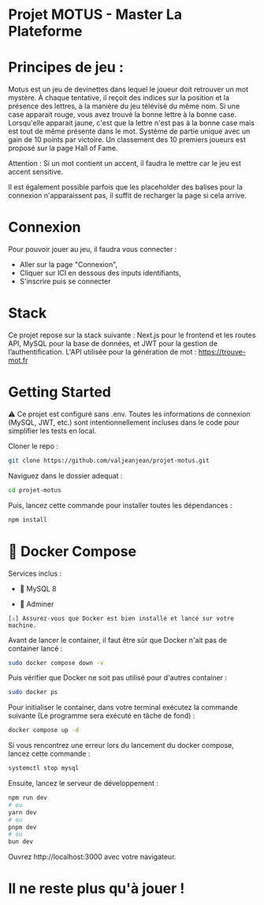 # Projet MOTUS - Master La Plateforme

# Principes de jeu :

Motus est un jeu de devinettes dans lequel le joueur doit retrouver un mot mystère. À chaque tentative, il reçoit des indices sur la position et la présence des lettres, à la manière du jeu télévisé du même nom. Si une case apparait rouge, vous avez trouvé la bonne lettre à la bonne case. Lorsqu'elle apparait jaune, c'est que la lettre n'est pas à la bonne case mais est tout de même présente dans le mot. Système de partie unique avec un gain de 10 points par victoire. Un classement des 10 premiers joueurs est proposé sur la page Hall of Fame.

Attention : Si un mot contient un accent, il faudra le mettre car le jeu est accent sensitive.

Il est également possible parfois que les placeholder des balises pour la connexion n'apparaissent pas, il suffit de recharger la page si cela arrive.

# Connexion

Pour pouvoir jouer au jeu, il faudra vous connecter :

   - Aller sur la page "Connexion",
   - Cliquer sur ICI en dessous des inputs identifiants,
   - S'inscrire puis se connecter

# Stack

Ce projet repose sur la stack suivante : Next.js pour le frontend et les routes API, MySQL pour la base de données, et JWT pour la gestion de l’authentification. L'API utilisée pour la génération de mot : https://trouve-mot.fr

# Getting Started

⚠️ Ce projet est configuré sans .env. Toutes les informations de connexion (MySQL, JWT, etc.) sont intentionnellement incluses dans le code pour simplifier les tests en local.

Cloner le repo :

```bash
git clone https://github.com/valjeanjean/projet-motus.git
```

Naviguez dans le dossier adequat :

```bash
cd projet-motus
```

Puis, lancez cette commande pour installer toutes les dépendances :

```bash
npm install
```

# 🐳 Docker Compose

Services inclus :

   - 🐬 MySQL 8

   - 🧾 Adminer

    [⚠️] Assurez-vous que Docker est bien installé et lancé sur votre machine.

Avant de lancer le container, il faut être sûr que Docker n'ait pas de container lancé :

```bash
sudo docker compose down -v
```

Puis vérifier que Docker ne soit pas utilisé pour d'autres container :

```bash
sudo docker ps
```


Pour initialiser le container, dans votre terminal exécutez la commande suivante (Le programme sera exécuté en tâche de fond) :

```bash
docker compose up -d
```

Si vous rencontrez une erreur lors du lancement du docker compose, lancez cette commande :

```bash
systemctl stop mysql
```

Ensuite, lancez le serveur de développement :

```bash
npm run dev
# ou
yarn dev
# ou
pnpm dev
# ou
bun dev
```

Ouvrez http://localhost:3000 avec votre navigateur.
# Il ne reste plus qu'à jouer !


